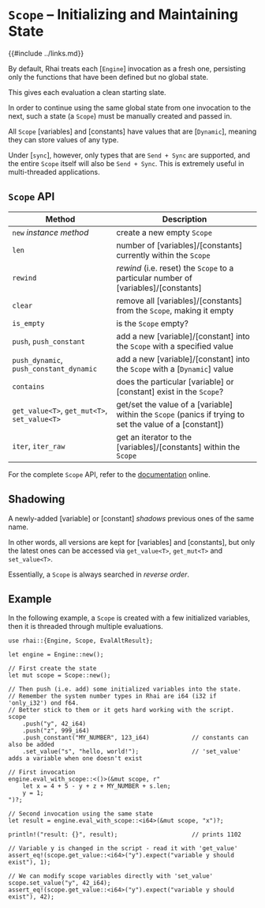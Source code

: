 `Scope` &ndash; Initializing and Maintaining State
=================================================

{{#include ../links.md}}

By default, Rhai treats each [`Engine`] invocation as a fresh one, persisting only the functions
that have been defined but no global state.

This gives each evaluation a clean starting slate.

In order to continue using the same global state from one invocation to the next, such a state
(a `Scope`) must be manually created and passed in.

All `Scope` [variables] and [constants] have values that are [`Dynamic`], meaning they can store
values of any type.

Under [`sync`], however, only types that are `Send + Sync` are supported, and the entire `Scope`
itself will also be `Send + Sync`. This is extremely useful in multi-threaded applications.


`Scope` API
-----------

| Method                                       | Description                                                                                              |
| -------------------------------------------- | -------------------------------------------------------------------------------------------------------- |
| `new` _instance method_                      | create a new empty `Scope`                                                                               |
| `len`                                        | number of [variables]/[constants] currently within the `Scope`                                           |
| `rewind`                                     | _rewind_ (i.e. reset) the `Scope` to a particular number of [variables]/[constants]                      |
| `clear`                                      | remove all [variables]/[constants] from the `Scope`, making it empty                                     |
| `is_empty`                                   | is the `Scope` empty?                                                                                    |
| `push`, `push_constant`                      | add a new [variable]/[constant] into the `Scope` with a specified value                                  |
| `push_dynamic`, `push_constant_dynamic`      | add a new [variable]/[constant] into the `Scope` with a [`Dynamic`] value                                |
| `contains`                                   | does the particular [variable] or [constant] exist in the `Scope`?                                       |
| `get_value<T>`, `get_mut<T>`, `set_value<T>` | get/set the value of a [variable] within the `Scope` (panics if trying to set the value of a [constant]) |
| `iter`, `iter_raw`                           | get an iterator to the [variables]/[constants] within the `Scope`                                        |

For the complete `Scope` API, refer to the [documentation](https://docs.rs/rhai/{{version}}/rhai/struct.Scope.html) online.


Shadowing
---------

A newly-added [variable] or [constant] _shadows_ previous ones of the same name.

In other words, all versions are kept for [variables] and [constants], but only the latest ones can
be accessed via `get_value<T>`, `get_mut<T>` and `set_value<T>`.

Essentially, a `Scope` is always searched in _reverse order_.


Example
-------

In the following example, a `Scope` is created with a few initialized variables, then it is threaded
through multiple evaluations.

```rust,no_run
use rhai::{Engine, Scope, EvalAltResult};

let engine = Engine::new();

// First create the state
let mut scope = Scope::new();

// Then push (i.e. add) some initialized variables into the state.
// Remember the system number types in Rhai are i64 (i32 if 'only_i32') ond f64.
// Better stick to them or it gets hard working with the script.
scope
    .push("y", 42_i64)
    .push("z", 999_i64)
    .push_constant("MY_NUMBER", 123_i64)            // constants can also be added
    .set_value("s", "hello, world!");               // 'set_value' adds a variable when one doesn't exist

// First invocation
engine.eval_with_scope::<()>(&mut scope, r"
    let x = 4 + 5 - y + z + MY_NUMBER + s.len;
    y = 1;
")?;

// Second invocation using the same state
let result = engine.eval_with_scope::<i64>(&mut scope, "x")?;

println!("result: {}", result);                     // prints 1102

// Variable y is changed in the script - read it with 'get_value'
assert_eq!(scope.get_value::<i64>("y").expect("variable y should exist"), 1);

// We can modify scope variables directly with 'set_value'
scope.set_value("y", 42_i64);
assert_eq!(scope.get_value::<i64>("y").expect("variable y should exist"), 42);
```
